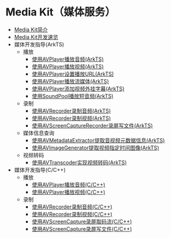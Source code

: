 # Media Kit（媒体服务）

- [Media Kit简介](media-kit-intro.md)
- [Media Kit开发速览](media-kit-quick-overview.md)
- 媒体开发指导(ArkTS)<!--media-kit-dev--arkts-->
  - 播放<!--media-playback-arkts-->
    - [使用AVPlayer播放音频(ArkTS)](using-avplayer-for-playback.md)
    - [使用AVPlayer播放视频(ArkTS)](video-playback.md)
    - [使用AVPlayer设置播放URL(ArkTS)](playback-url-setting-method.md)
    - [使用AVPlayer播放流媒体(ArkTS)](streaming-media-playback-development-guide.md)
    - [使用AVPlayer添加视频外挂字幕(ArkTS)](video-subtitle.md)
    - [使用SoundPool播放短音频(ArkTS)](using-soundpool-for-playback.md)
  - 录制<!--media-recording-arkts-->
    - [使用AVRecorder录制音频(ArkTS)](using-avrecorder-for-recording.md)
    - [使用AVRecorder录制视频(ArkTS)](video-recording.md)
    - [使用AVScreenCaptureRecorder录屏写文件(ArkTS)](using-avscreencapture-ArkTs.md)
  - 媒体信息查询<!--media-info-arkts-->
    - [使用AVMetadataExtractor提取音视频元数据信息(ArkTS)](avmetadataextractor.md)
    - [使用AVImageGenerator提取视频指定时间图像(ArkTS)](avimagegenerator.md)
  - 视频转码<!--media-transcoder-arkts-->
    - [使用AVTranscoder实现视频转码(ArkTS)](using-avtranscoder-for-transcodering.md)
- 媒体开发指导(C/C++)<!--media-kit-dev--c-->
  - 播放<!--media-playback-c-->
    - [使用AVPlayer播放音频(C/C++)](using-ndk-avplayer-for-playback.md)
    - [使用AVPlayer播放视频(C/C++)](using-ndk-avplayer-for-video-playback.md)
  - 录制<!--media-recording-c-->
    - [使用AVRecorder录制音频(C/C++)](using-ndk-avrecorder-for-audio-recording.md)
    - [使用AVRecorder录制视频(C/C++)](using-ndk-avrecorder-for-video-recording.md)
    - [使用AVScreenCapture录屏取码流(C/C++)](using-avscreencapture-for-buffer.md)
    - [使用AVScreenCapture录屏写文件(C/C++)](using-avscreencapture-for-file.md)